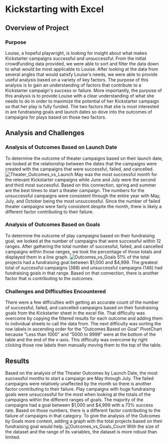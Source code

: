 # Kickstarting with Excel

## Overview of Project

### Purpose
Louise, a hopeful playwright, is looking for insight about what makes Kickstarter campaigns successful and unsuccessful. From the initial crowdfunding data provided, we were able to sort and filter the data down to what would be most applicable to Louise. After looking at the data from several angles that would satisfy Louise's needs, we were able to provide useful analysis based on a variety of key factors. The purpose of this analysis is to gain an understanding of factors that contribute to a Kickstarter campaign's success or failure. More importantly, the purpose of this analysis is to provide Louise with a clear understanding of what she needs to do in order to maximize the potential of her Kickstarter campaign so that her play is fully funded. The two factors that she is most interested in are fundraising goals and launch dates so dove into the outcomes of campaigns for plays based on those two factors.

## Analysis and Challenges

### Analysis of Outcomes Based on Launch Date
To determine the outcome of theater campaigns based on their launch date, we looked at the relationship between the dates that the campaigns were created with the campaigns that were successful, failed, and cancelled. 
![Theater_Outcomes_vs_Launch](https://user-images.githubusercontent.com/107484694/177211881-9457e33e-b4c1-45dd-bd4a-26cc6f0ab876.png)
May was the most successful month for the relevant Kickstarter campaigns while June and July were the second and third most successful. Based on this connection, spring and summer are the best times to start a theater campaign. The numbers for the unsuccessful campaigns were consistent through the entire year with May, July, and October being the most unsuccessful. Since the number of failed theater campaigns were fairly consistent despite the month, there is likely a different factor contributing to their failure. 
### Analysis of Outcomes Based on Goals
To determine the outcome of play campaigns based on their fundraising goal, we looked at the number of campaigns that were successful within 12 ranges. After gathering the total number of successful, failed, and cancelled campaigns within those ranges, we took the percentage of those totals and displayed them in a line graph. 
![Outcomes_vs_Goals](https://user-images.githubusercontent.com/107484694/177211852-9ecbbe8f-b1e3-4acd-80c3-97dea0175f0d.png)
51% of the total projects had a fundraising goal between $1,000 and $4,999. The greatest total of successful campaigns (388) and unsuccessful campaigns (146) had fundraising goals in that range. Based on that connection, there is another factor that is contributing to the outcomes. 
### Challenges and Difficulties Encountered
There were a few difficulties with getting an accurate count of the number of successful, failed, and cancelled campaigns based on their fundraising goals from the Kickstarter sheet in the excel file. That difficulty was overcome by copying the filtered results for each outcome and adding them to individual sheets to call the data from. The next difficulty was sorting the row labels in ascending order for the "Outcomes Based on Goal" PivotChart because "Less than 1000" and "5000 to 9999" were at the bottom of the table and the end of the x-axis. This difficulty was overcome by right clicking those row labels then manually moving them to the top of the table. 
## Results
Based on the analysis of the Theater Outcomes by Launch Date, the most successful months to start a campaign are May through July. The failed campaigns were relatively unaffected by the month so there is another factor contributing to their failure. 
Play campaigns with huge fundraising goals were unsuccessful for the most when looking at the totals of the campaigns within the different ranges of goals. The majority of the campaigns had a goal between $1,000 and $4,999 with a 73% success rate. Based on those numbers, there is a different factor contributing to the failure of campaigns in that category. To give the analysis of the Outcomes by Goals more context, adding a graph with the total projects based on their fundraising goal would help.
 ![Outcomes_vs_Goals_Count](https://user-images.githubusercontent.com/107484694/177211925-bf2486f5-8fb2-491f-a8e6-9ab47fa89364.png)
With the size of the dataset and the range of its variables, the dataset is more robust than limited. 
